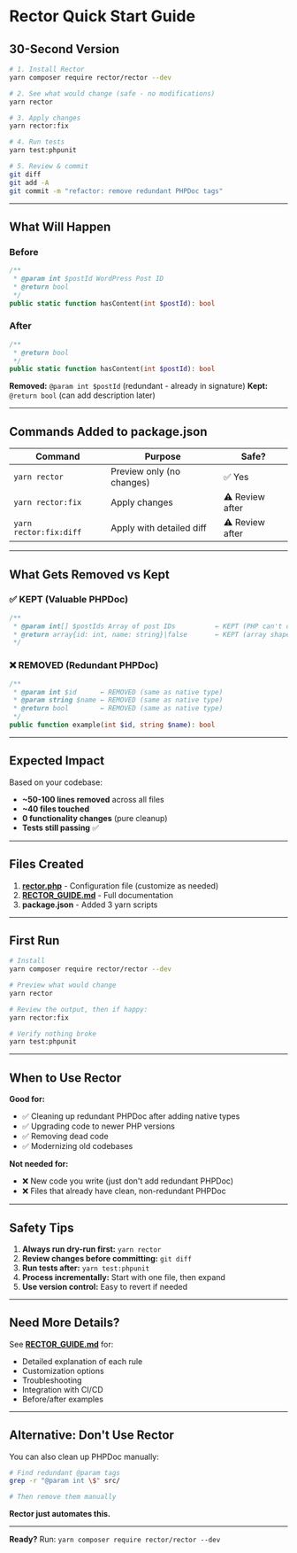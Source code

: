 # Rector Quick Start Guide

## 30-Second Version

```bash
# 1. Install Rector
yarn composer require rector/rector --dev

# 2. See what would change (safe - no modifications)
yarn rector

# 3. Apply changes
yarn rector:fix

# 4. Run tests
yarn test:phpunit

# 5. Review & commit
git diff
git add -A
git commit -m "refactor: remove redundant PHPDoc tags"
```

---

## What Will Happen

### Before
```php
/**
 * @param int $postId WordPress Post ID
 * @return bool
 */
public static function hasContent(int $postId): bool
```

### After
```php
/**
 * @return bool
 */
public static function hasContent(int $postId): bool
```

**Removed:** `@param int $postId` (redundant - already in signature)
**Kept:** `@return bool` (can add description later)

---

## Commands Added to package.json

| Command | Purpose | Safe? |
|---------|---------|-------|
| `yarn rector` | Preview only (no changes) | ✅ Yes |
| `yarn rector:fix` | Apply changes | ⚠️ Review after |
| `yarn rector:fix:diff` | Apply with detailed diff | ⚠️ Review after |

---

## What Gets Removed vs Kept

### ✅ KEPT (Valuable PHPDoc)
```php
/**
 * @param int[] $postIds Array of post IDs          ← KEPT (PHP can't do int[])
 * @return array{id: int, name: string}|false       ← KEPT (array shape)
 */
```

### ❌ REMOVED (Redundant PHPDoc)
```php
/**
 * @param int $id      ← REMOVED (same as native type)
 * @param string $name ← REMOVED (same as native type)
 * @return bool        ← REMOVED (same as native type)
 */
public function example(int $id, string $name): bool
```

---

## Expected Impact

Based on your codebase:
- **~50-100 lines removed** across all files
- **~40 files touched**
- **0 functionality changes** (pure cleanup)
- **Tests still passing** ✅

---

## Files Created

1. **[rector.php](rector.php)** - Configuration file (customize as needed)
2. **[RECTOR_GUIDE.md](RECTOR_GUIDE.md)** - Full documentation
3. **package.json** - Added 3 yarn scripts

---

## First Run

```bash
# Install
yarn composer require rector/rector --dev

# Preview what would change
yarn rector

# Review the output, then if happy:
yarn rector:fix

# Verify nothing broke
yarn test:phpunit
```

---

## When to Use Rector

**Good for:**
- ✅ Cleaning up redundant PHPDoc after adding native types
- ✅ Upgrading code to newer PHP versions
- ✅ Removing dead code
- ✅ Modernizing old codebases

**Not needed for:**
- ❌ New code you write (just don't add redundant PHPDoc)
- ❌ Files that already have clean, non-redundant PHPDoc

---

## Safety Tips

1. **Always run dry-run first:** `yarn rector`
2. **Review changes before committing:** `git diff`
3. **Run tests after:** `yarn test:phpunit`
4. **Process incrementally:** Start with one file, then expand
5. **Use version control:** Easy to revert if needed

---

## Need More Details?

See **[RECTOR_GUIDE.md](RECTOR_GUIDE.md)** for:
- Detailed explanation of each rule
- Customization options
- Troubleshooting
- Integration with CI/CD
- Before/after examples

---

## Alternative: Don't Use Rector

You can also clean up PHPDoc manually:

```bash
# Find redundant @param tags
grep -r "@param int \$" src/

# Then remove them manually
```

**Rector just automates this.**

---

**Ready?** Run: `yarn composer require rector/rector --dev`
